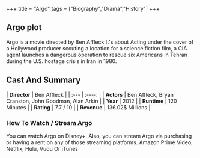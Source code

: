+++
title = "Argo"
tags = ["Biography","Drama","History"]
+++
## Argo plot
Argo is a movie directed by Ben Affleck It's about Acting under the cover of a Hollywood producer scouting a location for a science fiction film, a CIA agent launches a dangerous operation to rescue six Americans in Tehran during the U.S. hostage crisis in Iran in 1980.
## Cast And Summary
| **Director**      | Ben Affleck |
    | :---        |    :----:   |
    |  **Actors** | Ben Affleck, Bryan Cranston, John Goodman, Alan Arkin |
    | **Year**   | 2012    |
    |  **Runtime** | 120 Minutes |
    |  **Rating** | 7.7 / 10 | 
    |  **Revenue** | 136.02$ Millions |
### How To Watch / Stream Argo
You can watch Argo on Disney+.
Also, you can stream Argo via purchasing or having a rent on any of those streaming platforms.
Amazon Prime Video, Netflix, Hulu, Vudu Or iTunes